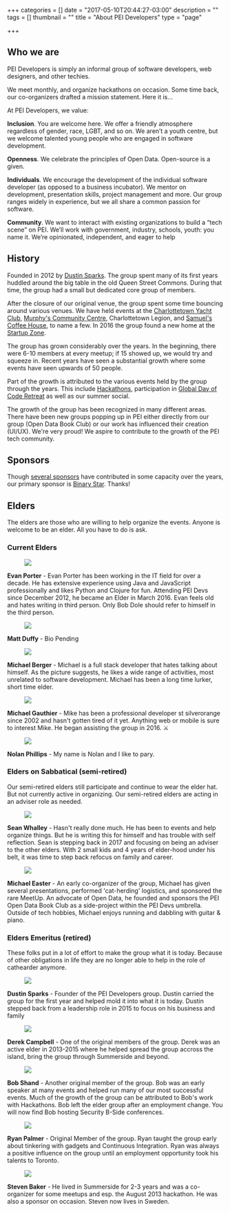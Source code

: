 +++
categories = []
date = "2017-05-10T20:44:27-03:00"
description = ""
tags = []
thumbnail = ""
title = "About PEI Developers"
type = "page"

+++
## Who we are

PEI Developers is simply an informal group of software developers, web designers, and other techies.

We meet monthly, and organize hackathons on occasion. Some time back, our co-organizers drafted a mission statement. Here it is…

At PEI Developers, we value:

**Inclusion**. You are welcome here. We offer a friendly atmosphere regardless of gender, race, LGBT, and so on. We aren’t a youth centre, but we welcome talented young people who are engaged in software development.

**Openness**. We celebrate the principles of Open Data. Open-source is a given.

**Individuals**. We encourage the development of the individual software developer (as opposed to a business incubator). We mentor on development, presentation skills, project management and more. Our group ranges widely in experience, but we all share a common passion for software.

**Community**.  We want to interact with existing organizations to build a “tech scene” on PEI. We’ll work with government, industry, schools, youth: you name it. We’re opinionated, independent, and eager to help

## History

Founded in 2012 by [Dustin Sparks](https://twitter.com/dustin_sparks). The group spent many of its first years huddled around the big table in the old Queen Street Commons. During that time, the group had a small but dedicated core group of members.

After the closure of our original venue, the group spent some time bouncing around various venues. We have held events at the [Charlottetown Yacht Club](http://www.cyc.pe.ca/), [Murphy's Community Centre](https://www.murphyscommunitycentre.com/), Charlottetown Legion, and [Samuel's Coffee House](https://samuelscoffeehouse.ca/), to name a few. In 2016 the group found a new home at the [Startup Zone](https://startupzone.ca/).

The group has grown considerably over the years. In the beginning, there were 6-10 members at every meetup; if 15 showed up, we would try and squeeze in. Recent years have seen a substantial growth where some events have seen upwards of 50 people.

Part of the growth is attributed to the various events held by the group through the years. This include [Hackathons](http://bit.ly/2sIZITO), participation in [Global Day of Code Retreat](http://bit.ly/2sIZITO) as well as our summer social.

The growth of the group has been recognized in many different areas. There have been new groups popping up in PEI either directly from our group (Open Data Book Club) or our work has influenced their creation (UI/UX). We're very proud! We aspire to contribute to the growth of the PEI tech community.

## Sponsors

Though [several sponsors](https://github.com/peidevs/Event_Resources/blob/master/MeetUps.csv) have contributed in some capacity over the years, our primary sponsor is [Binary Star](http://www.binarystar.biz/). Thanks!

## Elders

The elders are those who are willing to help organize the events. Anyone is welcome to be an elder. All you have to do is ask.

### Current Elders

<article class="loop__item post clearfix">
<figure class="loop__thumbnail">
<img src="https://secure.meetupstatic.com/photos/member/d/8/6/0/member_163435392.jpeg"> 
</figure>
<div class="loop__content clearfix">
<strong>Evan Porter</strong> - Evan Porter has been working in the IT field for over a decade. He has extensive experience using Java and JavaScript professionally and likes Python and Clojure for fun. Attending PEI Devs since December 2012, he became an Elder in March 2016. Evan feels old and hates writing in third person. Only Bob Dole should refer to himself in the third person.
</div>
</article>

<article class="loop__item post clearfix">
<figure class="loop__thumbnail">
<img src="https://secure.meetupstatic.com/photos/member/2/5/8/2/member_162429602.jpeg"> 
</figure>
<div class="loop__content clearfix">
<strong>Matt Duffy</strong> - Bio Pending
</div>
</article>

<article class="loop__item post clearfix">
<figure class="loop__thumbnail">
<img src="/uploads/2017/06/29/meatbanff.jpg">
</figure>
<div class="loop__content clearfix">
<strong>Michael Berger</strong> - Michael is a full stack developer that hates talking about himself. As the picture suggests, he likes a wide range of activities, most unrelated to software development. Michael has been a long time lurker, short time elder.
</div>
</article>

<article class="loop__item post clearfix">
<figure class="loop__thumbnail">
<img src="https://secure.meetupstatic.com/photos/member/1/0/9/9/member_246964249.jpeg"> 
</figure>
<div class="loop__content clearfix">
<strong>Michael Gauthier</strong> - Mike has been a professional developer st silverorange since 2002 and hasn't gotten tired of it yet. Anything web or mobile is sure to interest Mike. He began assisting the group in 2016. ⚔
</div>
</article>

<article class="loop__item post clearfix">
<figure class="loop__thumbnail">
<img src="https://secure.meetupstatic.com/photos/member/8/2/8/5/member_263913413.jpeg"> 
</figure>
<div class="loop__content clearfix">
<strong>Nolan Phillips</strong> - My name is Nolan and I like to pary.
</div>
</article>

### Elders on Sabbatical (semi-retired)

Our semi-retired elders still participate and continue to wear the elder hat. But not currently active in organizing. Our semi-retired elders are acting in an adviser role as needed.

<article class="loop__item post clearfix">
<figure class="loop__thumbnail">
<img src="https://secure.meetupstatic.com/photos/member/c/7/e/4/member_159531172.jpeg"> 
</figure>
<div class="loop__content clearfix">
<strong>Sean Whalley</strong> - Hasn't really done much. He has been to events and help organize things. But he is writing this for himself and has trouble with self reflection. Sean is stepping back in 2017 and focusing on being an adviser to the other elders. With 2 small kids and 4 years of elder-hood under his belt, it was time to step back refocus on family and career.
</div>
</article>

<article class="loop__item post clearfix">
<figure class="loop__thumbnail">
<img src="https://secure.meetupstatic.com/photos/member/4/b/c/0/member_156379392.jpeg"> 
</figure>
<div class="loop__content clearfix">
<strong>Michael Easter</strong> - An early co-organizer of the group, Michael has given several presentations, performed 'cat-herding' logistics, and sponsored the rare MeetUp. An advocate of Open Data, he founded and sponsors the PEI Open Data Book Club as a side-project within the PEI Devs umbrella. Outside of tech hobbies, Michael enjoys running and dabbling with guitar &amp; piano.
</div>
</article>

### Elders Emeritus (retired)

These folks put in a lot of effort to make the group what it is today. Because of other obligations in life they are no longer able to help in the role of cathearder anymore.

<article class="loop__item post clearfix">
<figure class="loop__thumbnail">
<img src="https://secure.meetupstatic.com/photos/member/4/0/e/4/member_46456612.jpeg"> 
</figure>
<div class="loop__content clearfix">
<strong>Dustin Sparks</strong> - Founder of the PEI Developers group. Dustin carried the group for the first year and helped mold it into what it is today. Dustin stepped back from a leadership role in 2015 to focus on his business and family
</div>
</article>

<article class="loop__item post clearfix">
<figure class="loop__thumbnail">
<img src="https://secure.meetupstatic.com/photos/member/b/a/7/e/member_163727742.jpeg"> 
</figure>
<div class="loop__content clearfix">
<strong>Derek Campbell</strong> - One of the original members of the group. Derek was an active elder in 2013-2015 where he helped spread the group accross the island, bring the group through Summerside and beyond. 
</div>
</article>

<article class="loop__item post clearfix">
<figure class="loop__thumbnail">
<img src="https://secure.meetupstatic.com/photos/member/a/b/1/a/member_89983802.jpeg"> 
</figure>
<div class="loop__content clearfix">
<strong>Bob Shand</strong> - Another original member of the group. Bob was an early speaker at many events and helped run many of our most successful events. Much of the growth of the group can be attributed to Bob's work with Hackathons. Bob left the elder group after an employment change. You will now find Bob hosting Security B-Side conferences.
</div>
</article>

<article class="loop__item post clearfix">
<figure class="loop__thumbnail">
<img src="https://secure.meetupstatic.com/s/img/2982428616572973604/noPhoto_80.gif"> 
</figure>
<div class="loop__content clearfix">
<strong>Ryan Palmer</strong> - Original Member of the group. Ryan taught the group early about tinkering with gadgets and Continuous Integration. Ryan was always a positive influence on the group until an employment opportunity took his talents to Toronto.
</div>
</article>

<article class="loop__item post clearfix">
<figure class="loop__thumbnail">
<img src="https://secure.meetupstatic.com/s/img/2982428616572973604/noPhoto_80.gif"> 
</figure>
<div class="loop__content clearfix">
<strong>Steven Baker</strong> - He lived in Summerside for 2-3 years and was a co-organizer for some meetups and esp. the August 2013 hackathon. He was also a sponsor on occasion. Steven now lives in Sweden.
</div>
</article>